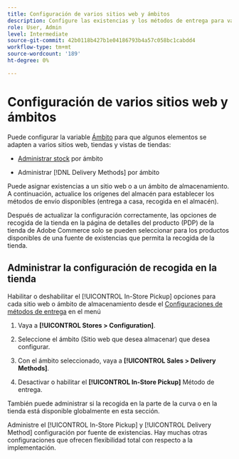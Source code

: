 ```yaml
---
title: Configuración de varios sitios web y ámbitos
description: Configure las existencias y los métodos de entrega para varios sitios web y ámbitos de almacenamiento.
role: User, Admin
level: Intermediate
source-git-commit: 42b0118b427b1e04186793b4a57c058bc1cabdd4
workflow-type: tm+mt
source-wordcount: '189'
ht-degree: 0%

---
```



# Configuración de varios sitios web y ámbitos

Puede configurar la variable [Ámbito](https://docs.magento.com/user-guide/configuration/scope.html) para que algunos elementos se adapten a varios sitios web, tiendas y vistas de tiendas:

- [Administrar stock](https://docs.magento.com/user-guide/catalog/inventory-stock.html) por ámbito

- Administrar [!DNL Delivery Methods] por ámbito

Puede asignar existencias a un sitio web o a un ámbito de almacenamiento. A continuación, actualice los orígenes del almacén para establecer los métodos de envío disponibles (entrega a casa, recogida en el almacén).

Después de actualizar la configuración correctamente, las opciones de recogida de la tienda en la página de detalles del producto (PDP) de la tienda de Adobe Commerce solo se pueden seleccionar para los productos disponibles de una fuente de existencias que permita la recogida de la tienda.

## Administrar la configuración de recogida en la tienda

Habilitar o deshabilitar el [!UICONTROL In-Store Pickup] opciones para cada sitio web o ámbito de almacenamiento desde el [Configuraciones de métodos de entrega](enable-general.md#delivery-methods) en el menú

1. Vaya a **[!UICONTROL Stores > Configuration]**.

1. Seleccione el ámbito (Sitio web que desea almacenar) que desea configurar.

1. Con el ámbito seleccionado, vaya a **[!UICONTROL Sales > Delivery Methods]**.

1. Desactivar o habilitar el **[!UICONTROL In-Store Pickup]** Método de entrega.

También puede administrar si la recogida en la parte de la curva o en la tienda está disponible globalmente en esta sección.

Administre el [!UICONTROL In-Store Pickup] y [!UICONTROL Delivery Method] configuración por fuente de existencias. Hay muchas otras configuraciones que ofrecen flexibilidad total con respecto a la implementación.
